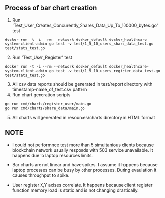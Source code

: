 ## Process of bar chart creation
1. Run 'Test_User_Creates_Concurently_Shares_Data_Up_To_100000_bytes.go' test
```
docker run -t -i --rm --network docker_default docker_healthcare-system-client-admin go test -v test/1_5_10_users_share_data_test.go test/stats_test.go
```

2. Run 'Test_User_Register' test
```
docker run -t -i --rm --network docker_default docker_healthcare-system-client-admin go test -v test/1_5_10_users_register_data_test.go test/stats_test.go
```

3. All csv data reports should be generated in test/report directory with timestamp-name_of_test.csv pattern
4. Run chart generation scripts
```
go run cmd/charts/register_user/main.go
go run cmd/charts/share_data/main.go
```
5. All charts will generated in resources/charts directory in HTML format

## NOTE

* I could not performnce test more than 5 simultanious clients because blockchain network usually responds with 503 service unavailable. 
It happens due to laptop resources limits.

* Bar charts are not linear and have spikes. I assume it happens  because laptop processes can be busy by other processes. 
During evaulation it causes throughput to spike.

* User register X,Y axises correlate. It happens because client register function memory load is static and is not changing drastically.
